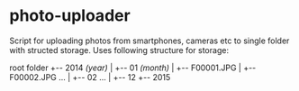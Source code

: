 # photo-uploader
Script for uploading photos from smartphones, cameras etc to single folder with structed storage. Uses following structure for storage:

root folder
+-- 2014 _(year)_
|   +-- 01 _(month)_
    |   +-- F00001.JPG
    |   +-- F00002.JPG
    ...
|   +-- 02 
...
|   +-- 12 
+-- 2015